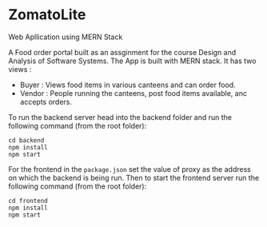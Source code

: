 # ZomatoLite
Web Apllication using MERN Stack

A Food order portal built as an assginment for the course Design and Analysis of Software Systems. The App is built with MERN stack. It has two views :

- Buyer : Views food items in various canteens and can order food.
- Vendor : People running the canteens, post food items available, anc accepts orders.

To run the backend server head into the backend folder and run the following command (from the root folder):

```
cd backend
npm install
npm start
```

For the frontend in the `package.json` set the value of proxy as the address on which the backend is being run. Then to start the frontend server run the following command (from the root folder):

```
cd frontend
npm install
npm start
```
